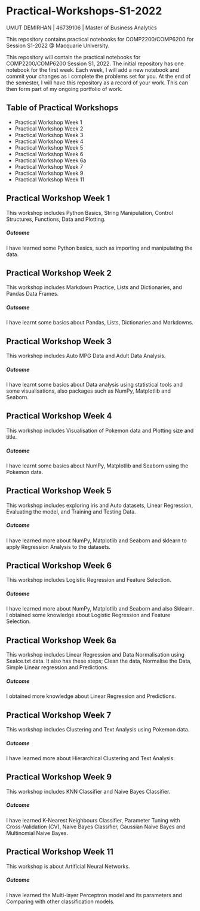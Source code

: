 # Practical-Workshops-S1-2022

UMUT DEMIRHAN | 46739106 | Master of Business Analytics

This repository contains practical notebooks for COMP2200/COMP6200 for Session S1-2022 @ Macquarie University.

This repository will contain the practical notebooks for COMP2200/COMP6200 Session S1, 2022. The initial repository has one notebook for the first week. Each week, I will add a new notebook and commit your changes as I complete the problems set for you. At the end of the semester, I will have this repository as a record of your work. This can then form part of my ongoing portfolio of work.

## Table of Practical Workshops

- Practical Workshop Week 1
- Practical Workshop Week 2
- Practical Workshop Week 3
- Practical Workshop Week 4
- Practical Workshop Week 5
- Practical Workshop Week 6
- Practical Workshop Week 6a
- Practical Workshop Week 7
- Practical Workshop Week 9
- Practical Workshop Week 11

## Practical Workshop Week 1

This workshop includes Python Basics, String Manipulation, Control Structures, Functions, Data and Plotting.

#####  Outcome
I have learned some  Python basics, such as importing and manipulating the data.

## Practical Workshop Week 2

This workshop includes Markdown Practice, Lists and Dictionaries, and Pandas Data Frames.

#####  Outcome
I have learnt some basics about Pandas, Lists, Dictionaries and Markdowns.

## Practical Workshop Week 3

This workshop includes Auto MPG Data and Adult Data Analysis. 

#####  Outcome
I have learnt some basics about Data analysis using statistical tools and some visualisations, also packages such as NumPy, Matplotlib and Seaborn.

## Practical Workshop Week 4

This workshop includes Visualisation of Pokemon data and Plotting size and title.

#####  Outcome
I have learnt some basics about NumPy, Matplotlib and Seaborn using the Pokemon data.

## Practical Workshop Week 5

This workshop includes exploring iris and Auto datasets, Linear Regression, Evaluating the model, and Training and Testing Data.

#####  Outcome
I have learned more about NumPy, Matplotlib and Seaborn and sklearn to apply Regression Analysis to the datasets.

## Practical Workshop Week 6

This workshop includes Logistic Regression and Feature Selection.

#####  Outcome
I have learned more about NumPy, Matplotlib and Seaborn and also Sklearn. I obtained some knowledge about Logistic Regression and Feature Selection.
## Practical Workshop Week 6a

This workshop includes Linear Regression and Data Normalisation using SeaIce.txt data. It also has these steps; Clean the data, Normalise the Data, Simple Linear regression and Predictions.

#####  Outcome
I obtained more knowledge about Linear Regression and Predictions.

## Practical Workshop Week 7

This workshop includes Clustering and Text Analysis using Pokemon data.

#####  Outcome
I have learned more about Hierarchical Clustering and Text Analysis.

## Practical Workshop Week 9

This workshop includes KNN Classifier and Naive Bayes Classifier.

#####  Outcome
I have learned K-Nearest Neighbours Classifier, Parameter Tuning with Cross-Validation (CV), Naive Bayes Classifier, Gaussian Naive Bayes and Multinomial Naive Bayes.

## Practical Workshop Week 11

This workshop is about Artificial Neural Networks.

#####  Outcome
I have learned the Multi-layer Perceptron model and its parameters and Comparing with other classification models.
